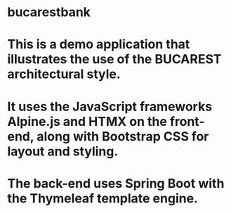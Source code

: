 # bucarestbank
# This is a demo application that illustrates the use of the BUCAREST architectural style.
# It uses the JavaScript frameworks Alpine.js and HTMX on the front-end, along with Bootstrap CSS for layout and styling.
# The back-end uses Spring Boot with the Thymeleaf template engine.
